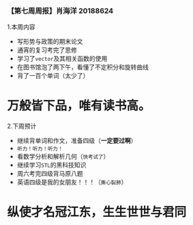 ### 【第七周周报】肖海洋 20188624

1.本周内容
- 写形势与政策的期末论文
- 通宵的复习考完了思修
- 学习了```vector```及其相关函数的使用
- 在图书馆泡了两下午，看懂了不定积分和旋转曲线
- 背了一百个单词（太少了）

# 万般皆下品，唯有读书高。
2.下周预计
- 继续背单词和作文，准备四级（**一定要过啊**）
- ```听力！听力！听力！```
- 看数学分析和解析几何（```快考试了```）
- 继续学习```STL```的黑科技知识
- 周六考完四级背马原八题
- 英语四级是我的女朋友！！！（```撕心裂肺```）

# 纵使才名冠江东，生生世世与君同











